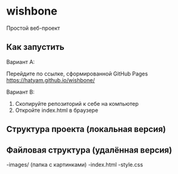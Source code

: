 # wishbone
Простой веб-проект

## Как запустить
Вариант A:

Перейдите по ссылке, сформированной GitHub Pages https://hatyam.github.io/wishbone/

Вариант B:
1. Скопируйте репозиторий к себе на компьютер
2. Откройте index.html в браузере

## Структура проекта (локальная версия)
## Файловая структура (удалённая версия)
-images/ (папка с картинками)
-index.html
-style.css
